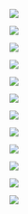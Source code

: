 
![](../images/2022-12-7-1670375380791.png)


![](../images/2022-12-7-1670375694819.png)

![](../images/2022-12-7-1670375855161.png)

![](../images/2022-12-7-1670375945956.png)

![](../images/2022-12-7-1670376626459.png)

![](../images/2022-12-7-1670379699735.png)

![](../images/2022-12-7-1670379941504.png)

![](../images/2022-12-7-1670380211591.png)

![](../images/2022-12-7-1670380335900.png)

![](../images/2022-12-7-1670380432371.png)

![](../images/2022-12-7-1670380805322.png)

![](../images/2022-12-7-1670380899128.png)